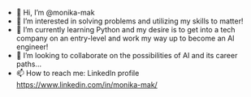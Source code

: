 - 👋 Hi, I’m @monika-mak
- 👀 I’m interested in solving problems and utilizing my skills to matter! 
- 🌱 I’m currently learning Python and my desire is to get into a tech company on an entry-level and work my way up to become an AI engineer! 
- 💞️ I’m looking to collaborate on the possibilities of AI and its career paths...
- 📫 How to reach me: LinkedIn profile https://www.linkedin.com/in/monika-mak/ 

<!---
monika-mak/monika-mak is a ✨ special ✨ repository because its `README.md` (this file) appears on your GitHub profile.
You can click the Preview link to take a look at your changes.
--->

